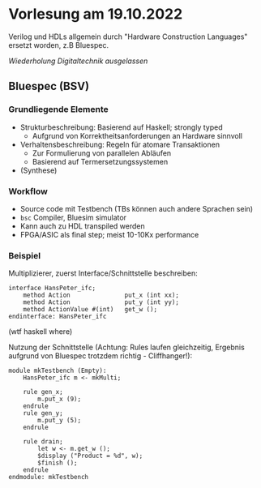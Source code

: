# Vorlesung am 19.10.2022
Verilog und HDLs allgemein durch "Hardware Construction Languages"
ersetzt worden, z.B Bluespec.

*Wiederholung Digitaltechnik ausgelassen*


## Bluespec (BSV)
### Grundliegende Elemente
- Strukturbeschreibung: Basierend auf Haskell; strongly typed
    - Aufgrund von Korrektheitsanforderungen an Hardware sinnvoll
- Verhaltensbeschreibung: Regeln für atomare Transaktionen 
    - Zur Formulierung von parallelen Abläufen
    - Basierend auf Termersetzungssystemen
- (Synthese)

### Workflow
- Source code mit Testbench (TBs können auch andere Sprachen sein)
- `bsc` Compiler, Bluesim simulator
- Kann auch zu HDL transpiled werden
- FPGA/ASIC als final step; meist 10-10Kx performance

### Beispiel
Multiplizierer, zuerst Interface/Schnittstelle beschreiben:

```bluespec
interface HansPeter_ifc;
    method Action               put_x (int xx);
    method Action               put_y (int yy);
    method ActionValue #(int)   get_w ();
endinterface: HansPeter_ifc
```
(wtf haskell where)

Nutzung der Schnittstelle (Achtung: Rules laufen gleichzeitig, Ergebnis
aufgrund von Bluespec trotzdem richtig - Cliffhanger!):

```bluespec
module mkTestbench (Empty):
    HansPeter_ifc m <- mkMulti;

    rule gen_x;
        m.put_x (9);
    endrule
    rule gen_y;
        m.put_y (5);
    endrule

    rule drain;
        let w <- m.get_w ();
        $display ("Product = %d", w);
        $finish ();
    endrule
endmodule: mkTestbench
```

